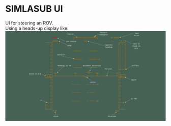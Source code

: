 # SIMLASUB UI

UI for steering an ROV.\
Using a heads-up display like:
![Image of Heads-Up dislay](example.png)